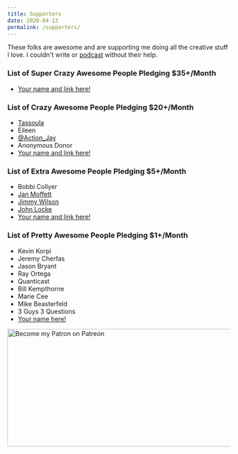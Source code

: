 ```yaml
---
title: Supporters
date: 2020-04-13
permalink: /supporters/
---
```


<p>These folks are awesome and are supporting me doing all the creative stuff I love. I couldn't write or <a href="http://www.goodstuff.fm">podcast</a> without their help.</p>
<h3>List of Super Crazy Awesome People Pledging $35+/Month</h3>
<ul>
<li><span class="supportme"><a href="http://www.patreon.com/ichris">Your name and link here!</a></span></li>
</ul>
<h3>List of Crazy Awesome People Pledging $20+/Month</h3>
<ul>
<li><a href="http://www.tassoula.com">Tassoula</a></li>
<li>Eileen</li>
<li><a href="https://twitter.com/action_jay">@Action_Jay</a></li>
<li>Anonymous Donor</li>
<li><span class="supportme"><a href="http://www.patreon.com/ichris">Your name and link here!</a></span></li>
</ul>
<h3>List of Extra Awesome People Pledging $5+/Month</h3>
<ul>
<li>Bobbi Collyer</li>
<li><a href="https://www.widdershire.com">Jan Moffett</a></li>
<li><a href="http://jimmynotjim.com">Jimmy Wilson</a></li>
<li><a href="http://www.lockedowndesign.com">John Locke</a></li>
<li><span class="supportme"><a href="http://www.patreon.com/ichris">Your name and link here!</a></span></li>
</ul>
<h3>List of Pretty Awesome People Pledging $1+/Month</h3>
<ul>
<li>Kevin Korpi</li>
<li>Jeremy Cherfas</li>
<li>Jason Bryant</li>
<li>Ray Ortega</li>
<li>Quanticast</li>
<li>Bill Kempthorne</li>
<li>Marie Cee</li>
<li>Mike Beasterfeld</li>
<li>3 Guys 3 Questions</li>
<li><span class="supportme"><a href="http://www.patreon.com/ichris">Your name here!</a></span></li>
</ul>
<p><a href="http://www.patreon.com/ichris" target="_blank" rel="noopener noreferrer"><img class="aligncenter size-large wp-image-21968" src="https://res.cloudinary.com/dtvjovih7/image/upload/$wpsize_!large!,w_600,h_265,c_scale/v1586008278//kaGh5_patreon_name_and_message.png" alt="Become my Patron on Patreon" width="600" height="265" /></a></p>

